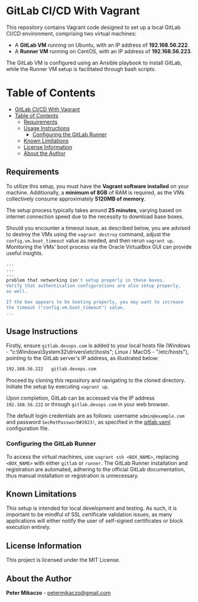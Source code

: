 # GitLab CI/CD With Vagrant

This repository contains Vagrant code designed to set up a local GitLab CI/CD environment, comprising two virtual machines:

- A **GitLab VM** running on Ubuntu, with an IP address of **192.168.56.222**.
- A **Runner VM** running on CentOS, with an IP address of **192.168.56.223**.

The GitLab VM is configured using an Ansible playbook to install GitLab, while the Runner VM setup is facilitated through bash scripts.

# Table of Contents

- [GitLab CI/CD With Vagrant](#gitlab-cicd-with-vagrant)
- [Table of Contents](#table-of-contents)
  - [Requirements](#requirements)
  - [Usage Instructions](#usage-instructions)
    - [Configuring the GitLab Runner](#configuring-the-gitlab-runner)
  - [Known Limitations](#known-limitations)
  - [License Information](#license-information)
  - [About the Author](#about-the-author)

## Requirements

To utilize this setup, you must have the **Vagrant software installed** on your machine. Additionally, a **minimum of 8GB** of RAM is required, as the VMs collectively consume approximately **5120MB of memory**.

The setup process typically takes around **25 minutes**, varying based on internet connection speed due to the necessity to download base boxes.

Should you encounter a timeout issue, as described below, you are advised to destroy the VMs using the `vagrant destroy` command, adjust the `config.vm.boot_timeout` value as needed, and then rerun `vagrant up`. Monitoring the VMs' boot process via the Oracle VirtualBox GUI can provide useful insights.

```bash
...
...
...
problem that networking isn't setup properly in these boxes.
Verify that authentication configurations are also setup properly,
as well.

If the box appears to be booting properly, you may want to increase
the timeout ("config.vm.boot_timeout") value.
...
```

## Usage Instructions

Firstly, ensure `gitlab.devops.com` is added to your local hosts file (Windows - "c:\Windows\System32\drivers\etc\hosts"; Linux / MacOS - "/etc/hosts"), pointing to the GitLab server's IP address, as illustrated below:

```bash
192.168.56.222   gitlab.devops.com
```

Proceed by cloning this repository and navigating to the cloned directory. Initiate the setup by executing `vagrant up`.

Upon completion, GitLab can be accessed via the IP address `192.168.56.222` or through `gitlab.devops.com` in your web browser.

The default login credentials are as follows: username `admin@example.com` and password `SecRetPassworD#2023!`, as specified in the [gitlab.yaml](./provision/gitlab.yaml) configuration file.

### Configuring the GitLab Runner

To access the virtual machines, use `vagrant ssh <BOX_NAME>`, replacing `<BOX_NAME>` with either `gitlab` or `runner`. The GitLab Runner installation and registration are automated, adhering to the official GitLab documentation, thus manual installation or registration is unnecessary.

## Known Limitations

This setup is intended for local development and testing. As such, it is important to be mindful of SSL certificate validation issues, as many applications will either notify the user of self-signed certificates or block execution entirely.

## License Information

This project is licensed under the MIT License.

## About the Author

**Peter Mikaczo** - <petermikaczo@gmail.com>